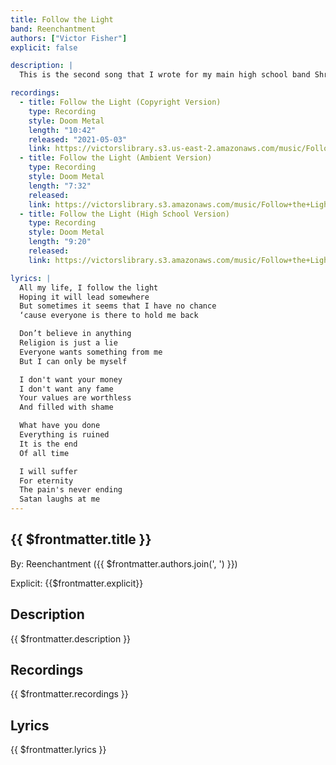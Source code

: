 ```yaml
---
title: Follow the Light
band: Reenchantment
authors: ["Victor Fisher"]
explicit: false

description: |
  This is the second song that I wrote for my main high school band Shroud of Delirium. It exemplifies our early doom metal sound. The lyrics describes the drive towards individuation that I experienced in my early teenage years.

recordings:
  - title: Follow the Light (Copyright Version)
    type: Recording
    style: Doom Metal
    length: "10:42"
    released: "2021-05-03"
    link: https://victorslibrary.s3.us-east-2.amazonaws.com/music/Follow+the+Light/Follow+the+Light+(Copyright+Version).mp3
  - title: Follow the Light (Ambient Version)
    type: Recording
    style: Doom Metal
    length: "7:32"
    released: 
    link: https://victorslibrary.s3.amazonaws.com/music/Follow+the+Light/Follow+the+Light+(Ambient+Version).mp3
  - title: Follow the Light (High School Version)
    type: Recording
    style: Doom Metal
    length: "9:20"
    released: 
    link: https://victorslibrary.s3.amazonaws.com/music/Follow+the+Light/Follow+the+Light+(High+School+Version).mp3

lyrics: |
  All my life, I follow the light
  Hoping it will lead somewhere
  But sometimes it seems that I have no chance
  ‘cause everyone is there to hold me back

  Don’t believe in anything
  Religion is just a lie
  Everyone wants something from me
  But I can only be myself

  I don't want your money
  I don't want any fame
  Your values are worthless
  And filled with shame

  What have you done
  Everything is ruined
  It is the end
  Of all time

  I will suffer
  For eternity
  The pain's never ending
  Satan laughs at me
---
```


## {{ $frontmatter.title }}

By: <g-link to="/band/reenchantment">Reenchantment</g-link> ({{ $frontmatter.authors.join(', ') }})

Explicit: {{$frontmatter.explicit}}

## Description

<vue-markdown>{{ $frontmatter.description }}</vue-markdown>

## Recordings

{{ $frontmatter.recordings }}

## Lyrics

<vue-markdown>{{ $frontmatter.lyrics }}</vue-markdown>
